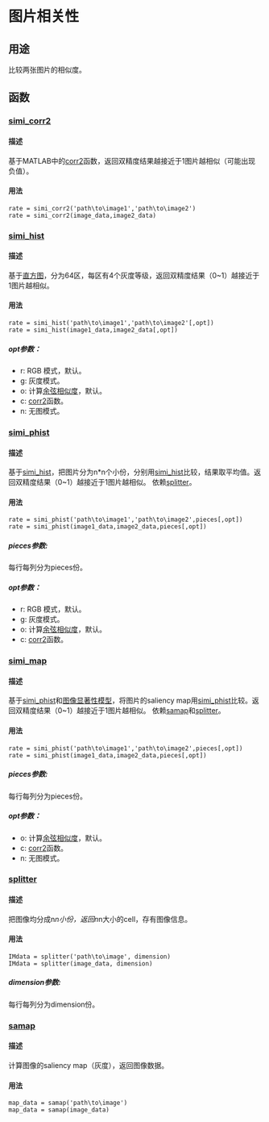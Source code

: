 图片相关性
=========

## 用途

比较两张图片的相似度。

## 函数

### [simi_corr2]

#### 描述

基于MATLAB中的[corr2]函数，返回双精度结果越接近于1图片越相似（可能出现负值）。

#### 用法

```
rate = simi_corr2('path\to\image1','path\to\image2')
rate = simi_corr2(image_data,image2_data)
```

### [simi_hist]

#### 描述

基于[直方图]，分为64区，每区有4个灰度等级，返回双精度结果（0~1）越接近于1图片越相似。

#### 用法

```
rate = simi_hist('path\to\image1','path\to\image2'[,opt])
rate = simi_hist(image1_data,image2_data[,opt])
```
##### opt参数：
+ r: RGB 模式，默认。
+ g: 灰度模式。
+ o: 计算[余弦相似度]，默认。
+ c: [corr2]函数。
+ n: 无图模式。

### [simi_phist]

#### 描述

基于[simi_hist]，把图片分为n*n个小份，分别用[simi_hist]比较，结果取平均值。返回双精度结果（0~1）越接近于1图片越相似。
依赖[splitter]。

#### 用法

```
rate = simi_phist('path\to\image1','path\to\image2',pieces[,opt])
rate = simi_phist(image1_data,image2_data,pieces[,opt])
```
##### pieces参数:
每行每列分为pieces份。
##### opt参数：
+ r: RGB 模式，默认。
+ g: 灰度模式。
+ o: 计算[余弦相似度]，默认。
+ c: [corr2]函数。

### [simi_map]

#### 描述

基于[simi_phist]和[图像显著性模型]，将图片的saliency map用[simi_phist]比较。返回双精度结果（0~1）越接近于1图片越相似。
依赖[samap]和[splitter]。

#### 用法

```
rate = simi_phist('path\to\image1','path\to\image2',pieces[,opt])
rate = simi_phist(image1_data,image2_data,pieces[,opt])
```
##### pieces参数:
每行每列分为pieces份。
##### opt参数：
+ o: 计算[余弦相似度]，默认。
+ c: [corr2]函数。
+ n: 无图模式。

### [splitter]

#### 描述

把图像均分成n*n小份，返回n*n大小的cell，存有图像信息。

#### 用法

```
IMdata = splitter('path\to\image', dimension)
IMdata = splitter(image_data, dimension)
```
##### dimension参数:
每行每列分为dimension份。

### [samap]

#### 描述

计算图像的saliency map（灰度），返回图像数据。

#### 用法

```
map_data = samap('path\to\image')
map_data = samap(image_data)
```

[simi_corr2]: ./simi_corr2.m
[corr2]: http://cn.mathworks.com/help/images/ref/corr2.html
[simi_hist]: ./simi_hist.m
[直方图]: http://blog.csdn.net/qq_23100787/article/details/51175775
[余弦相似度]: https://zh.wikipedia.org/wiki/%E4%BD%99%E5%BC%A6%E7%9B%B8%E4%BC%BC%E6%80%A7
[simi_phist]: ./simi_phist.m
[splitter]: ./splitter.m
[simi_map]: ./simi_map.m
[图像显著性模型]: http://www.cnblogs.com/CCBB/archive/2011/05/19/2051442.html
[samap]: ./samap.m
